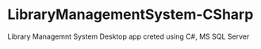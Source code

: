 # LibraryManagementSystem-CSharp
 Library Managemnt System Desktop app creted using C#, MS SQL Server

